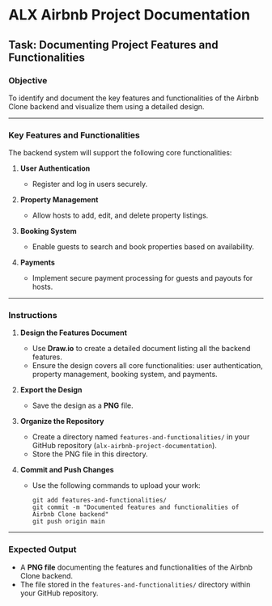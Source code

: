 # **ALX Airbnb Project Documentation**  
## **Task: Documenting Project Features and Functionalities**  

### **Objective**  
To identify and document the key features and functionalities of the Airbnb Clone backend and visualize them using a detailed design.  

---

### **Key Features and Functionalities**  
The backend system will support the following core functionalities:  
1. **User Authentication**  
   - Register and log in users securely.  

2. **Property Management**  
   - Allow hosts to add, edit, and delete property listings.  

3. **Booking System**  
   - Enable guests to search and book properties based on availability.  

4. **Payments**  
   - Implement secure payment processing for guests and payouts for hosts.  

---

### **Instructions**  

1. **Design the Features Document**  
   - Use **Draw.io** to create a detailed document listing all the backend features.  
   - Ensure the design covers all core functionalities: user authentication, property management, booking system, and payments.  

2. **Export the Design**  
   - Save the design as a **PNG** file.  

3. **Organize the Repository**  
   - Create a directory named `features-and-functionalities/` in your GitHub repository (`alx-airbnb-project-documentation`).  
   - Store the PNG file in this directory.  

4. **Commit and Push Changes**  
   - Use the following commands to upload your work:  
     ```
     git add features-and-functionalities/
     git commit -m "Documented features and functionalities of Airbnb Clone backend"
     git push origin main
     ```  

---

### **Expected Output**  
- A **PNG file** documenting the features and functionalities of the Airbnb Clone backend.  
- The file stored in the `features-and-functionalities/` directory within your GitHub repository.  

